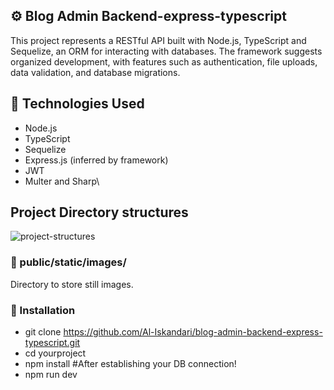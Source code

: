 ## ⚙️ Blog Admin Backend-express-typescript

This project represents a RESTful API built with Node.js, TypeScript and Sequelize, an ORM for interacting with databases. The framework suggests organized development, with features such as authentication, file uploads, data validation, and database migrations.

## 🚀 Technologies Used

- Node.js
- TypeScript
- Sequelize
- Express.js (inferred by framework)
- JWT 
- Multer and Sharp\

## Project Directory structures
![project-structures](https://github.com/user-attachments/assets/5d855064-698c-40c9-84df-645c9a27dc8d)

### 📁 public/static/images/

Directory to store still images.

### 📄 Installation
- git clone https://github.com/Al-Iskandari/blog-admin-backend-express-typescript.git
- cd yourproject
- npm install
#After establishing your DB connection!
- npm run dev

